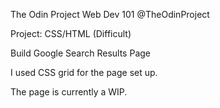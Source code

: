 The Odin Project Web Dev 101
@TheOdinProject

Project: CSS/HTML (Difficult)

Build Google Search Results Page

I used CSS grid for the page set up.

The page is currently a WIP.

